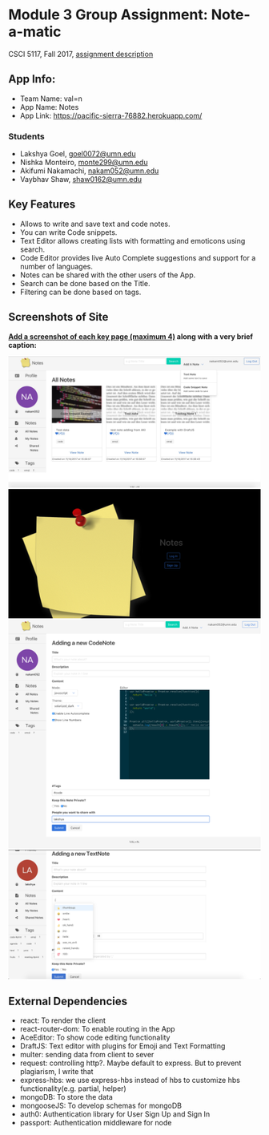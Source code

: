 # Module 3 Group Assignment: Note-a-matic

CSCI 5117, Fall 2017, [assignment description](https://docs.google.com/document/d/13q79EywC9TzWts9K-10b_tKA-ZVyv9_avWGJpgprA6A)

## App Info:

* Team Name: val=n
* App Name: Notes
* App Link: <https://pacific-sierra-76882.herokuapp.com/>

### Students

* Lakshya Goel, goel0072@umn.edu
* Nishka Monteiro, monte299@umn.edu
* Akifumi Nakamachi, nakam052@umn.edu
* Vaybhav Shaw, shaw0162@umn.edu


## Key Features

* Allows to write and save text and code notes.
* You can write Code snippets.
* Text Editor allows creating lists with formatting and emoticons using search. 
* Code Editor provides live Auto Complete suggestions and support for a number of languages.
* Notes can be shared with the other users of the App.
* Search can be done based on the Title.
* Filtering can be done based on tags.


## Screenshots of Site

**[Add a screenshot of each key page (maximum 4)](https://stackoverflow.com/questions/10189356/how-to-add-screenshot-to-readmes-in-github-repository)
along with a very brief caption:**

![top page](./screenshots/top.jpg)
![Notes page](./screenshots/notes.png)
![code note page](./screenshots/codenote.png)
![text note page](./screenshots/textNote.png)



## External Dependencies

* react: To render the client
* react-router-dom: To enable routing in the App
* AceEditor: To show code editing functionality
* DraftJS: Text editor with plugins for Emoji and Text Formatting
* multer: sending data from client to sever
* request: controlling http?. Maybe default to express. But to prevent plagiarism, I write that
* express-hbs: we use express-hbs instead of hbs to customize hbs functionality(e.g. partial, helper)
* mongoDB: To store the data
* mongooseJS: To develop schemas for mongoDB
* auth0: Authentication library for User Sign Up and Sign In
* passport: Authentication middleware for node
